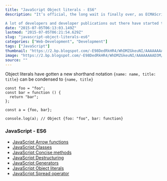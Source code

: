 ```yaml
---
title: "JavaScript Object literals - ES6"
description: "It’s official, the long wait is finally over, as ECMAScript 6 has been approved as a new standard. The anticipation for this approval has been running wild in the community for months, and years for others. While the evolutionary progress of the language was slow at first, the last few years have seen an incredible growth rate.

A lot of developers and developer publications out there have started to write more concisely about the ES6 standard, and what kind of changes one can expect. The new standard is known under the names of ECMAScript 2015, ES6, and JavaScript Harmony."
date: "2015-07-05T06:13:03.149Z"
lastmod: "2015-07-05T06:21:54.629Z"
slug: "javascript-object-literals-es6"
categories: ["Web-Development", "Development"]
tags: ["JavaScript"]
thumbnail: "https://2.bp.blogspot.com/-E98DedRkHR4/WhDMZGkeuNI/AAAAAAAAD3M/gIgMNbULznkvrrlyoiRpOpT-L0wOFhtfQCLcBGAs/s400/ecmascript6.JPG"
image: "https://2.bp.blogspot.com/-E98DedRkHR4/WhDMZGkeuNI/AAAAAAAAD3M/gIgMNbULznkvrrlyoiRpOpT-L0wOFhtfQCLcBGAs/s1600/ecmascript6.JPG"
source: ""
---
```



Object literals have gotten a new shorthand notation `{name: name, title: title}` can be condensed to `{name, title}`

    const foo = "foo";
    const bar = function () {
      return "bar";
    };

    const a = {foo, bar};

    console.log(a); // Object {foo: "foo", bar: function}

### JavaScript - ES6

*   [JavaScript Arrow functions](http://websnippet.io/articles/javascript/javascript-arrow-functions-es6)
*   [JavaScript Classes](http://websnippet.io/articles/javascript/javascript-classes-es6)
*   [JavaScript Concise methods](http://websnippet.io/articles/javascript/javascript-concise-methods-es6)
*   [JavaScript Destructuring](http://websnippet.io/articles/javascript/javascript-destructuring-es6)
*   [JavaScript Generators](http://websnippet.io/articles/javascript/javascript-generators-es6)
*   [JavaScript Object literals](http://websnippet.io/articles/javascript/javascript-object-literals-es6)
*   [JavaScript Spread operator](http://websnippet.io/articles/javascript/javascript-spread-operator-es6)
